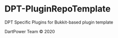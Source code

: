 # DPT-PluginRepoTemplate
DPT Specific Plugins for Bukkit-based plugin template

DartPower Team © 2020
